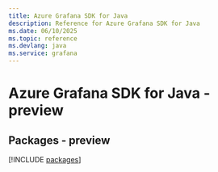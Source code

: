 ```yaml
---
title: Azure Grafana SDK for Java
description: Reference for Azure Grafana SDK for Java
ms.date: 06/10/2025
ms.topic: reference
ms.devlang: java
ms.service: grafana
---
```

# Azure Grafana SDK for Java - preview
## Packages - preview
[!INCLUDE [packages](grafana-index.md)]